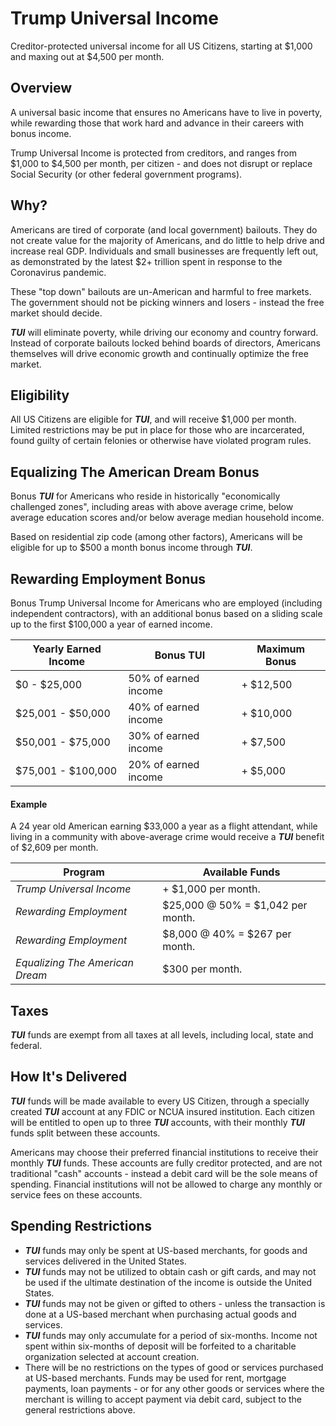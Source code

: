 # Trump Universal Income
Creditor-protected universal income for all US Citizens, starting at $1,000 and maxing out at $4,500 per month.

## Overview
A universal basic income that ensures no Americans have to live in poverty, while rewarding those that work hard and advance in their careers with bonus income.

Trump Universal Income is protected from creditors, and ranges from $1,000 to $4,500 per month, per citizen - and does not disrupt or replace Social Security (or other federal government programs).

## Why?
Americans are tired of corporate (and local government) bailouts. They do not create value for the majority of Americans, and do little to help drive and increase real GDP. Individuals and small businesses are frequently left out, as demonstrated by the latest $2+ trillion spent in response to the Coronavirus pandemic.

These "top down" bailouts are un-American and harmful to free markets. The government should not be picking winners and losers - instead the free market should decide.

***TUI*** will eliminate poverty, while driving our economy and country forward. Instead of corporate bailouts locked behind boards of directors, Americans themselves will drive economic growth and continually optimize the free market.

## Eligibility
All US Citizens are eligible for ***TUI***, and will receive $1,000 per month. Limited restrictions may be put in place for those who are incarcerated, found guilty of certain felonies or otherwise have violated program rules.

## Equalizing The American Dream Bonus
Bonus ***TUI*** for Americans who reside in historically "economically challenged zones", including areas with above average crime, below average education scores and/or below average median household income.

Based on residential zip code (among other factors), Americans will be eligible for up to $500 a month bonus income through ***TUI***.

## Rewarding Employment Bonus
Bonus Trump Universal Income for Americans who are employed (including independent contractors), with an additional bonus based on a sliding scale up to the first $100,000 a year of earned income.

| Yearly Earned Income | Bonus TUI | Maximum Bonus
| --- | --- | --- |
| $0 - $25,000 | 50% of earned income | + $12,500 |
| $25,001 - $50,000 | 40% of earned income | + $10,000 |
| $50,001 - $75,000 | 30% of earned income | + $7,500 |
| $75,001 - $100,000 | 20% of earned income | + $5,000 |

#### Example
A 24 year old American earning $33,000 a year as a flight attendant, while living in a community with above-average crime would receive a ***TUI*** benefit of $2,609 per month.

| Program | Available Funds  |
| --- | --- |
| *Trump Universal Income* | + $1,000 per month. |
| *Rewarding Employment* | $25,000 @ 50% = $1,042 per month. |
| *Rewarding Employment* | $8,000 @ 40% = $267 per month. |
| *Equalizing The American Dream* | $300 per month. |

## Taxes
***TUI*** funds are exempt from all taxes at all levels, including local, state and federal.

## How It's Delivered
***TUI*** funds will be made available to every US Citizen, through a specially created ***TUI*** account at any FDIC or NCUA insured institution. Each citizen will be entitled to open up to three ***TUI*** accounts, with their monthly ***TUI*** funds split between these accounts.

Americans may choose their preferred financial institutions to receive their monthly ***TUI*** funds. These accounts are fully creditor protected, and are not traditional "cash" accounts - instead a debit card will be the sole means of spending. Financial institutions will not be allowed to charge any monthly or service fees on these accounts.

## Spending Restrictions
* ***TUI*** funds may only be spent at US-based merchants, for goods and services delivered in the United States.
* ***TUI*** funds may not be utilized to obtain cash or gift cards, and may not be used if the ultimate destination of the income is outside the United States.
* ***TUI*** funds may not be given or gifted to others - unless the transaction is done at a US-based merchant when purchasing actual goods and services.
* ***TUI*** funds may only accumulate for a period of six-months. Income not spent within six-months of deposit will be forfeited to a charitable organization selected at account creation.
* There will be no restrictions on the types of good or services purchased at US-based merchants. Funds may be used for rent, mortgage payments, loan payments - or for any other goods or services where the merchant is willing to accept payment via debit card, subject to the general restrictions above.

